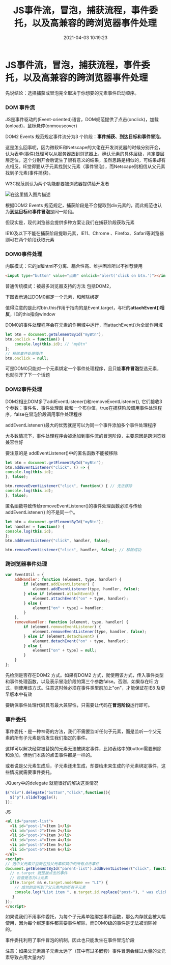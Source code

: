 ﻿---
title: JS事件流，冒泡，捕获流程，事件委托，以及高兼容的跨浏览器事件处理
date: 2021-04-03 10:19:23
tags:
---
# JS事件流，冒泡，捕获流程，事件委托，以及高兼容的跨浏览器事件处理

先说结论：选择捕获或冒泡完全取决于你想要的元素事件启动顺序。

### DOM 事件流

JS是事件驱动的(Event-oriented)语言，DOM规范提供了点击(onclick)，加载(onload)，鼠标悬停(onmouseover)

DOM2 Events 规范规定事件流分为3 个阶段：**事件捕获、到达目标和事件冒泡**。

这是怎么回事呢，因为微软IE和Netscape的大佬在开发浏览器的时候分别开会，认为表单(事件)处理可以从服务器放到浏览器上，确认元素的具体层级，肯定要层层定位，这个分别开会后诞生了很有意义的结果，虽然思路是相似的，可结果却有点相反。IE觉得要从子元素找到父元素（事件冒泡），而Netscape则相信从父元素找到子元素(事件捕获)。

W3C规范则认为两个功能都要被浏览器提供给开发者

![在这里插入图片描述](https://img-blog.csdnimg.cn/20210326172703317.JPG?x-oss-process=image/watermark,type_ZmFuZ3poZW5naGVpdGk,shadow_10,text_aHR0cHM6Ly9ibG9nLmNzZG4ubmV0L21haW1hZGRhZGFv,size_16,color_FFFFFF,t_70#pic_center)


根据DOM2 Events 规范规定，捕获阶段是不会提取到div元素的，而此规范也认为**到达目标**和**事件冒泡**是同一阶段。

但现实是，现代浏览器会提供多种方案让我们在捕获阶段获取元素

IE10及以下不能在捕获阶段提取元素，IE11、Chrome 、Firefox、Safari等浏览器则可在两个阶段获取元素

### DOM0事件处理 

内联模式：它的js和html不分离、耦合性高、维护困难所以不推荐使用

```HTML
<input type="button" value="点击" onlcick="alert('click on btn.')"></input>
```

普通传统模式：被最多浏览器支持的方法 包括DOM2，

下图表示通过DOM0绑定一个元素，和解除绑定

值得注意的是此时btn.this作用于指向的是Event.target，与IE的**attachEvent(**)**相反**，IE的this指向window

DOM0的事件处理程序会在元素的作用域中运行，而attachEvent()为全局作用域

```js
let btn = document.getElementById("myBtn");
btn.onclick = function() {
	console.log(this.id); // "myBtn"
};
// 移除事件处理操作
btn.onclick = null;
```

可是DOM0只能对一个元素绑定一个事件处理程序，且只能**事件冒泡**型选元素，也就引开了下一个话题

### DOM2事件处理

DOM2相比DOM多了addEventListener()和removeEventListener(), 它们接收3 个参数：事件名、事件处理函
数和一个布尔值，true在捕获阶段调用事件处理程序，false在冒泡阶段调用事件处理程序

addEventListener()最大的优势就是可以为同一个事件添加多个事件处理程序

大多数情况下，事件处理程序会被添加到事件流的冒泡阶段，主要原因是跨浏览器兼容性好

要注意的是 addEventListener()中的匿名函数不能被移除

```js
let btn = document.getElementById("myBtn");
btn.addEventListener("click", () => {
console.log(this.id);
}, false);

btn.removeEventListener("click", function() { // 无法移除
console.log(this.id);
}, false);
```

匿名函数导致传给removeEventListener()的事件处理函数必须与传给addEventListener()
的不是同一个。

```js
let btn = document.getElementById("myBtn");
let handler = function() {
console.log(this.id);
};
btn.addEventListener("click", handler, false);

btn.removeEventListener("click", handler, false); // 移除成功
```

### 跨浏览器事件处理

```js
var EventUtil = {
    addHandler: function (element, type, handler) {
        if (element.addEventListener) {
            element.addEventListener(type, handler, false);
        } else if (element.attachEvent) {
            element.attachEvent("on" + type, handler);
        } else {
            element["on" + type] = handler;
        }
    },
    removeHandler: function (element, type, handler) {
        if (element.removeEventListener) {
            element.removeEventListener(type, handler, false);
        } else if (element.detachEvent) {
            element.detachEvent("on" + type, handler);
        } else {
            element["on" + type] = null;
        }
    }
};
```

先检测是否存在DOM2 方式。如果有DOM2 方式，就使用该方式，传入事件类型和事件处理函数，以及表示冒泡阶段的第三个参数false。否则，如果存在IE 方式，则使用该方式。注意这时候必须在事件类型前加上"on"，才能保证在IE8 及更早版本中有效

要确保事件处理代码具有最大兼容性，只需要让代码在**冒泡阶段**运行即可。

### 事件委托

事件委托 - 是一种神奇的方法，我们不需要监听任何子元素，而是监听一个父元素的所有子元素是否发生我们指定的事件。

这样可以解决经常被替换的元素无法被绑定事件，比如表格中的button需要删除和添加，但他们本质的点击事件都是一样的。

或者说是父元素生成后，子元素还未生成，却要给未来生成的子元素绑定事件，这些情况就需要事件委托。

JQuery中的delegate 就能很好的解决这类情况

```js
$("div").delegate("button","click",function(){
  $("p").slideToggle();
});
```

JS

```html
<ul id="parent-list">
  <li id="post-1">Item 1</li>
  <li id="post-2">Item 2</li>
  <li id="post-3">Item 3</li>
  <li id="post-4">Item 4</li>
  <li id="post-5">Item 5</li>
  <li id="post-6">Item 6</li>
</ul>
<script>
// 选中父元素并监听包括父元素和其中的所有点击事件
document.getElementById("parent-list").addEventListener("click", function(e) {
  // e.target 就是被点击的事件
  // 检查是否为li元素
  if(e.target && e.target.nodeName == "LI") {
    // 成功的监听到了父元素内的所有子元素
    console.log("List item ", e.target.id.replace("post-"), " was clicked!");
   }
});
</script>
```

如果说我们不用事件委托，为每个子元素单独绑定事件函数，那么内存就会被大幅使用，因为每个绑定事件都需要事件解除，而DOM0级的事件是无法被消除掉的。

事件委托利用了事件冒泡的机制，因此也只能发生在事件冒泡阶段

注意：如果父元素离子元素太远了（其中有过多嵌套）事件冒泡会经过大量的父元素导致占用大量内存
